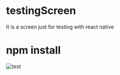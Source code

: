 # testingScreen
It is a screen just for testing with react native

# npm install
![test](https://github.com/chandni117/testScreen/assets/75410919/ddf7dbde-f07a-4b19-8c2b-0fcf81890142)

